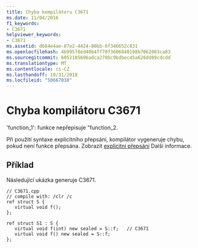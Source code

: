 ```yaml
---
title: Chyba kompilátoru C3671
ms.date: 11/04/2016
f1_keywords:
- C3671
helpviewer_keywords:
- C3671
ms.assetid: d684e4ae-87e2-4424-80bb-6f346652c831
ms.openlocfilehash: 4b99578ed40b4ff70f3606840198b7062083ca83
ms.sourcegitcommit: 6052185696adca270bc9bdbec45a626dd89cdcdd
ms.translationtype: MT
ms.contentlocale: cs-CZ
ms.lasthandoff: 10/31/2018
ms.locfileid: "50667038"
---
```

# <a name="compiler-error-c3671"></a>Chyba kompilátoru C3671

'function_1': funkce nepřepisuje "function_2.

Při použití syntaxe explicitního přepsání, kompilátor vygeneruje chybu, pokud není funkce přepsána.  Zobrazit [explicitní přepsání](../../windows/explicit-overrides-cpp-component-extensions.md) Další informace.

## <a name="example"></a>Příklad

Následující ukázka generuje C3671.

```
// C3671.cpp
// compile with: /clr /c
ref struct S {
   virtual void f();
};

ref struct S1 : S {
   virtual void f(int) new sealed = S::f;   // C3671
   virtual void f() new sealed = S::f;
};
```